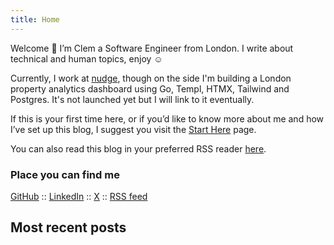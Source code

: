 ```yaml
---
title: Home
---
```


Welcome 🤗 I’m Clem a Software Engineer from London. I write about technical and human topics, enjoy ☺️

Currently, I work at [nudge](https://nudge-global.com/), though on the side I'm building a London property analytics dashboard using Go, Templ, HTMX, Tailwind and Postgres. It's not launched yet but I will link to it eventually.

If this is your first time here, or if you’d like to know more about me and how I’ve set up this blog, I suggest you visit the [Start Here](http://clem-sk.dev/aboutme/) page.

You can also read this blog in your preferred RSS reader [here](http://localhost:1313/posts/index.xml).

### Place you can find me

[GitHub](https://github.com/ClemSK) :: [LinkedIn](https://www.linkedin.com/in/clem-sk/) :: [X](https://twitter.com/clem__sk) :: [RSS feed](http://localhost:1313/posts/index.xml)

## Most recent posts
